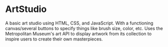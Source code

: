 # ArtStudio

A basic art studio using HTML, CSS, and JavaScript. With a functioning canvas/several buttons to specify things like brush size, color, etc. 
Uses the Metropolitan Museum's art API to display artwork from its collection to inspire users to create their own masterpieces.
